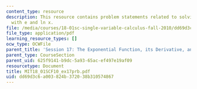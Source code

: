 ```yaml
---
content_type: resource
description: This resource contains problem statements related to solving equations
  with e and ln x.
file: /media/courses/18-01sc-single-variable-calculus-fall-2010/dd69d3c6a003824b372038b310574867_MIT18_01SCF10_ex17prb.pdf
file_type: application/pdf
learning_resource_types: []
ocw_type: OCWFile
parent_title: 'Session 17: The Exponential Function, its Derivative, and its Inverse'
parent_type: CourseSection
parent_uid: 625f9141-b9dc-5a93-65ac-ef497e19af09
resourcetype: Document
title: MIT18_01SCF10_ex17prb.pdf
uid: dd69d3c6-a003-824b-3720-38b310574867
---
```

